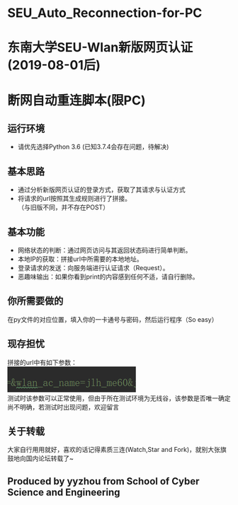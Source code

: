 # SEU_Auto_Reconnection-for-PC

# 东南大学SEU-Wlan新版网页认证(2019-08-01后)<br/>
# 断网自动重连脚本(限PC)<br/>

## 运行环境
* 请优先选择Python 3.6 (已知3.7.4会存在问题，待解决)<br/>


## 基本思路
* 通过分析新版网页认证的登录方式，获取了其请求与认证方式<br/>
* 将请求的url按照其生成规则进行了拼接。<br/>
（与旧版不同，并不存在POST）


## 基本功能
* 网络状态的判断：通过网页访问与其返回状态码进行简单判断。<br/>
* 本地IP的获取：拼接url中所需要的本地地址。<br/>
* 登录请求的发送：向服务端进行认证请求（Request）。<br/>
* 恶趣味输出：如果你看到print的内容感到任何不适，请自行删除。<br/>


## 你所需要做的
在py文件的对应位置，填入你的一卡通号与密码，然后运行程序（So easy）


## 现存担忧
拼接的url中有如下参数：<br/>
![image](https://github.com/yyzhou94/SEU_Auto_Reconnection-for-PC/blob/master/parameter.png?raw=true)<br/>
测试时该参数可以正常使用，但由于所在测试环境为无线谷，该参数是否唯一确定尚不明确，若测试时出现问题，欢迎留言<br/>


## 关于转载
大家自行用用就好，喜欢的话记得素质三连(Watch,Star and Fork)，就别大张旗鼓地向国内论坛转载了~<br/>

## Produced by yyzhou from School of Cyber Science and Engineering


